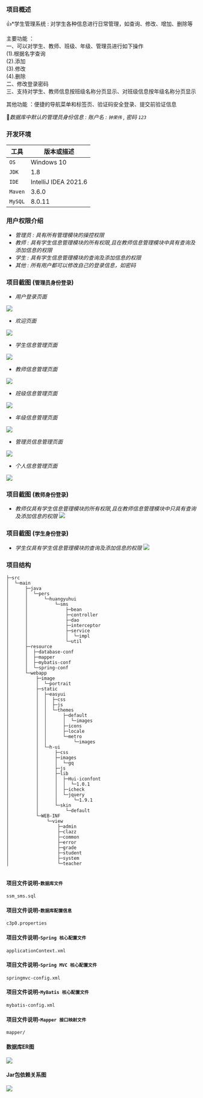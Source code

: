 ### 项目概述
:+1:*学生管理系统 : 对学生各种信息进行日常管理，如查询、修改、增加、删除等

主要功能 ：  
一、可以对学生、教师、班级、年级、管理员进行如下操作  
(1).根据名字查询  
(2).添加  
(3).修改  
(4).删除  
二、修改登录密码  
三、支持对学生、教师信息按班级名称分页显示、对班级信息按年级名称分页显示  

其他功能 ：便捷的导航菜单和标签页、验证码安全登录、提交前验证信息


:key:*数据库中默认的管理员身份信息 : 账户名 : `钟荣伟` , 密码 `123`*


### 开发环境
| 工具    | 版本或描述                |    
| ------- | ------------------------ |    
| `OS`    | Windows 10               | 
| `JDK`   |  1.8                     |    
| `IDE`   | IntelliJ IDEA 2021.6     |    
| `Maven` | 3.6.0                    |    
| `MySQL` | 8.0.11                   |



### 用户权限介绍
- *管理员 : 具有所有管理模块的操控权限*
- *教师 : 具有学生信息管理模块的所有权限,且在教师信息管理模块中具有查询及添加信息的权限*
- *学生 : 具有学生信息管理模块的查询及添加信息的权限*
- *其他 : 所有用户都可以修改自己的登录信息，如密码*


### 项目截图 (`管理员身份登录`)
- *用户登录页面*

![](https://github.com/ZhongRongWei/SMS/blob/master/demonstration_picture/%E7%99%BB%E5%BD%95%E7%95%8C%E9%9D%A2.JPG)

- *欢迎页面*

![](https://github.com/ZhongRongWei/SMS/blob/master/demonstration_picture/%E6%AC%A2%E8%BF%8E%E9%A1%B5%E9%9D%A2.JPG)

- *学生信息管理页面*

![](https://github.com/ZhongRongWei/SMS/blob/master/demonstration_picture/%E5%AD%A6%E7%94%9F%E7%AE%A1%E7%90%86.JPG)

- *教师信息管理页面*

![](https://github.com/ZhongRongWei/SMS/blob/master/demonstration_picture/%E6%95%99%E5%B8%88%E7%AE%A1%E7%90%86.JPG)

- *班级信息管理页面*

![](https://github.com/ZhongRongWei/SMS/blob/master/demonstration_picture/%E7%8F%AD%E7%BA%A7%E7%AE%A1%E7%90%86.JPG)

- *年级信息管理页面*

![](https://github.com/ZhongRongWei/SMS/blob/master/demonstration_picture/%E5%B9%B4%E7%BA%A7%E7%AE%A1%E7%90%86.JPG)


- *管理员信息管理页面*

![](https://github.com/ZhongRongWei/SMS/blob/master/demonstration_picture/%E7%AE%A1%E7%90%86%E5%91%98.JPG)

- *个人信息管理页面*

![](https://github.com/ZhongRongWei/SMS/blob/master/demonstration_picture/%E4%B8%AA%E4%BA%BA%E4%BF%A1%E6%81%AF%E7%AE%A1%E7%90%86.JPG)


### 项目截图 (`教师身份登录`)
- *教师仅具有学生信息管理模块的所有权限,且在教师信息管理模块中只具有查询及添加信息的权限*
![](https://github.com/ZhongRongWei/SMS/blob/master/demonstration_picture/%E6%95%99%E5%B8%88%E7%99%BB%E5%BD%95.JPG)


### 项目截图 (`学生身份登录`)
- *学生仅具有学生信息管理模块的查询及添加信息的权限*
![](https://github.com/ZhongRongWei/SMS/blob/master/demonstration_picture/%E5%AD%A6%E7%94%9F%E7%99%BB%E5%BD%95.JPG)


### 项目结构
```
├─src
│  └─main
│      ├─java
│      │  └─pers
│      │      └─huangyuhui
│      │          └─sms
│      │              ├─bean
│      │              ├─controller
│      │              ├─dao
│      │              ├─interceptor
│      │              ├─service
│      │              │  └─impl
│      │              └─util
│      ├─resource
│      │  ├─database-conf
│      │  ├─mapper
│      │  ├─mybatis-conf
│      │  └─spring-conf
│      └─webapp
│          ├─image
│          │  └─portrait
│          ├─static
│          │  ├─easyui
│          │  │  ├─css
│          │  │  ├─js
│          │  │  └─themes
│          │  │      ├─default
│          │  │      │  └─images
│          │  │      ├─icons
│          │  │      ├─locale
│          │  │      └─metro
│          │  │          └─images
│          │  └─h-ui
│          │      ├─css
│          │      ├─images
│          │      │  └─gq
│          │      ├─js
│          │      ├─lib
│          │      │  ├─Hui-iconfont
│          │      │  │  └─1.0.1
│          │      │  ├─icheck
│          │      │  └─jquery
│          │      │      └─1.9.1
│          │      └─skin
│          │          └─default
│          └─WEB-INF
│              └─view
│                  ├─admin
│                  ├─clazz
│                  ├─common
│                  ├─error
│                  ├─grade
│                  ├─student
│                  ├─system
│                  └─teacher


```

#### 项目文件说明-`数据库文件`
```
ssm_sms.sql
```

#### 项目文件说明-`数据库配置信息`
```
c3p0.properties
```

#### 项目文件说明-`Spring 核心配置文件`
```
applicationContext.xml
```

#### 项目文件说明-`Spring MVC 核心配置文件`
```
springmvc-config.xml
```

#### 项目文件说明-`MyBatis 核心配置文件`
```
mybatis-config.xml
```

#### 项目文件说明-`Mapper 接口映射文件`
```
mapper/
```

#### 数据库ER图
![](https://github.com/ZhongRongWei/SMS/blob/master/demonstration_picture/ER%E5%9B%BE.JPG)

#### Jar包依赖关系图
![](https://github.com/ZhongRongWei/SMS/blob/master/demonstration_picture/jar%E5%8C%85%E4%BE%9D%E8%B5%96%E5%9B%BE.jpg)

